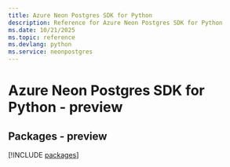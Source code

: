 ```yaml
---
title: Azure Neon Postgres SDK for Python
description: Reference for Azure Neon Postgres SDK for Python
ms.date: 10/21/2025
ms.topic: reference
ms.devlang: python
ms.service: neonpostgres
---
```

# Azure Neon Postgres SDK for Python - preview
## Packages - preview
[!INCLUDE [packages](neon-postgres-index.md)]